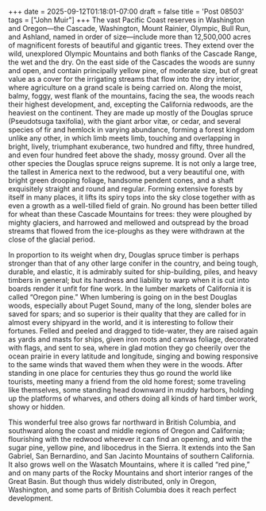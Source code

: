 +++
date = 2025-09-12T01:18:01-07:00
draft = false
title = 'Post 08503'
tags = ["John Muir"]
+++
The vast Pacific Coast reserves in Washington and Oregon—the Cascade, Washington, Mount Rainier, Olympic, Bull Run, and Ashland, named in order of size—include more than 12,500,000 acres of magnificent forests of beautiful and gigantic trees. They extend over the wild, unexplored Olympic Mountains and both flanks of the Cascade Range, the wet and the dry. On the east side of the Cascades the woods are sunny and open, and contain principally yellow pine, of moderate size, but of great value as a cover for the irrigating streams that flow into the dry interior, where agriculture on a grand scale is being carried on. Along the moist, balmy, foggy, west flank of the mountains, facing the sea, the woods reach their highest development, and, excepting the California redwoods, are the heaviest on the continent. They are made up mostly of the Douglas spruce (Pseudotsuga taxifolia), with the giant arbor vitæ, or cedar, and several species of fir and hemlock in varying abundance, forming a forest kingdom unlike any other, in which limb meets limb, touching and overlapping in bright, lively, triumphant exuberance, two hundred and fifty, three hundred, and even four hundred feet above the shady, mossy ground. Over all the other species the Douglas spruce reigns supreme. It is not only a large tree, the tallest in America next to the redwood, but a very beautiful one, with bright green drooping foliage, handsome pendent cones, and a shaft exquisitely straight and round and regular. Forming extensive forests by itself in many places, it lifts its spiry tops into the sky close together with as even a growth as a well-tilled field of grain. No ground has been better tilled for wheat than these Cascade Mountains for trees: they were ploughed by mighty glaciers, and harrowed and mellowed and outspread by the broad streams that flowed from the ice-ploughs as they were withdrawn at the close of the glacial period.

In proportion to its weight when dry, Douglas spruce timber is perhaps stronger than that of any other large conifer in the country, and being tough, durable, and elastic, it is admirably suited for ship-building, piles, and heavy timbers in general; but its hardness and liability to warp when it is cut into boards render it unfit for fine work. In the lumber markets of California it is called “Oregon pine.” When lumbering is going on in the best Douglas woods, especially about Puget Sound, many of the long, slender boles are saved for spars; and so superior is their quality that they are called for in almost every shipyard in the world, and it is interesting to follow their fortunes. Felled and peeled and dragged to tide-water, they are raised again as yards and masts for ships, given iron roots and canvas foliage, decorated with flags, and sent to sea, where in glad motion they go cheerily over the ocean prairie in every latitude and longitude, singing and bowing responsive to the same winds that waved them when they were in the woods. After standing in one place for centuries they thus go round the world like tourists, meeting many a friend from the old home forest; some traveling like themselves, some standing head downward in muddy harbors, holding up the platforms of wharves, and others doing all kinds of hard timber work, showy or hidden.

This wonderful tree also grows far northward in British Columbia, and southward along the coast and middle regions of Oregon and California; flourishing with the redwood wherever it can find an opening, and with the sugar pine, yellow pine, and libocedrus in the Sierra. It extends into the San Gabriel, San Bernardino, and San Jacinto Mountains of southern California. It also grows well on the Wasatch Mountains, where it is called “red pine,” and on many parts of the Rocky Mountains and short interior ranges of the Great Basin. But though thus widely distributed, only in Oregon, Washington, and some parts of British Columbia does it reach perfect development.
